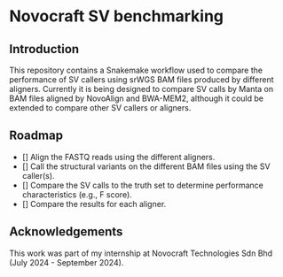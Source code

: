 # Novocraft SV benchmarking

## Introduction

This repository contains a Snakemake workflow used to compare the performance of SV callers using srWGS BAM files produced by different aligners. Currently it is being designed to compare SV calls by Manta on BAM files aligned by NovoAlign and BWA-MEM2, although it could be extended to compare other SV callers or aligners.

## Roadmap

- [] Align the FASTQ reads using the different aligners.
- [] Call the structural variants on the different BAM files using the SV caller(s).
- [] Compare the SV calls to the truth set to determine performance characteristics (e.g., F score).
- [] Compare the results for each aligner.

## Acknowledgements

This work was part of my internship at Novocraft Technologies Sdn Bhd (July 2024 - September 2024).
